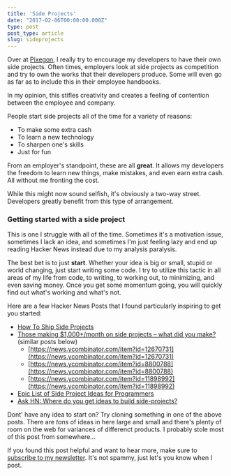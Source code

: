 ```yaml
---
title: 'Side Projects'
date: "2017-02-06T00:00:00.000Z"
type: post 
post_type: article
slug: sideprojects
---
```

Over at [Pixegon](http://pixegon.com), I really try to encourage my developers to have their own side projects.  Often times, employers look at side projects as competition and try to own the works that their developers produce.  Some will even go as far as to include this in their employee handbooks.  

In my opinion, this stifles creativity and creates a feeling of contention between the employee and company.  

People start side projects all of the time for a variety of reasons:

- To make some extra cash
- To learn a new technology 
- To sharpen one's skills 
- Just for fun

From an employer's standpoint, these are all **great**. It allows my developers the freedom to learn new things, make mistakes, and even earn extra cash. All without me fronting the cost. 

While this might now sound selfish, it's obviously a two-way street. Developers greatly benefit from this type of arrangement.

### Getting started with a side project

This is one I struggle with all of the time.  Sometimes it's a motivation issue, sometimes I lack an idea, and sometimes I'm just feeling lazy and end up reading Hacker News instead due to my analysis paralysis.  

The best bet is to just **start**. Whether your idea is big or small, stupid or world changing, just start writing some code. I try to utilize this tactic in all areas of my life from code, to writing, to working out, to minimizing, and even saving money.  Once you get some momentum going, you will quickly find out what's working and what's not. 

Here are a few Hacker News Posts that I found particularly inspiring to get you started:

- [How To Ship Side Projects](http://blog.andyjiang.com/how-to-ship-side-projects/)
- [Those making $1,000+/month on side projects – what did you make?](https://news.ycombinator.com/item?id=8844083) (similar posts below)
	- [https://news.ycombinator.com/item?id=12670731](https://news.ycombinator.com/item?id=12670731)
	- [https://news.ycombinator.com/item?id=8800788](https://news.ycombinator.com/item?id=8800788)
	- [https://news.ycombinator.com/item?id=11898992](https://news.ycombinator.com/item?id=11898992)
- [Epic List of Side Project Ideas for Programmers](http://livingliferichly.com/epic-list-of-side-project-ideas-for-programmers/)
- [Ask HN: Where do you get ideas to build side-projects?](https://news.ycombinator.com/item?id=5234692)

Dont' have any idea to start on? Try cloning something in one of the above posts. There are _tons_ of ideas in here large and small and there's plenty of room on the web for variances of differenct products. I probably stole most of this post from somewhere...

If you found this post helpful and want to hear more, make sure to [subscribe to my newsletter](http://brandontreb.us3.list-manage1.com/subscribe?u=66135759856eefe4f6dcec97c&id=ef6c358d78). It's not spammy, just let's you know when I post.